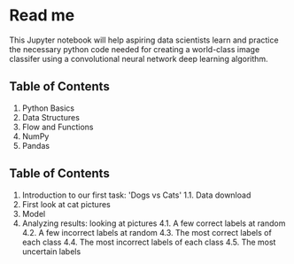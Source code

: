 # Read me
This Jupyter notebook will help aspiring data scientists learn and practice the necessary python code needed for creating a world-class image classifer using a convolutional neural network deep learning algorithm.

## Table of Contents

1. Python Basics
2. Data Structures
3. Flow and Functions
4. NumPy
5. Pandas

## Table of Contents
1.  Introduction to our first task: 'Dogs vs Cats'
1.1.  Data download
2.  First look at cat pictures
3.  Model
4.  Analyzing results: looking at pictures
4.1.  A few correct labels at random
4.2.  A few incorrect labels at random
4.3.  The most correct labels of each class
4.4.  The most incorrect labels of each class
4.5.  The most uncertain labels
